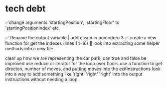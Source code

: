 # tech debt

✅change arguments 'startingPosition', 'startingFloor' to 'startingPositionIndex' etc

✅ Rename the output variable | addressed in pomodoro 3
✅ create a new function for get the indexes (lines 14-16)
🚧 look into extracting some helper methods into a new file

clear up how we are representing the car park, can true and false be improved
use reduce or iterator for the loop over floors
use a function to get directon, number of moves, and putting moves into the exitInstructions
look into a way to add something like 'right' 'right' 'right' into the output instructions without needing a loop
